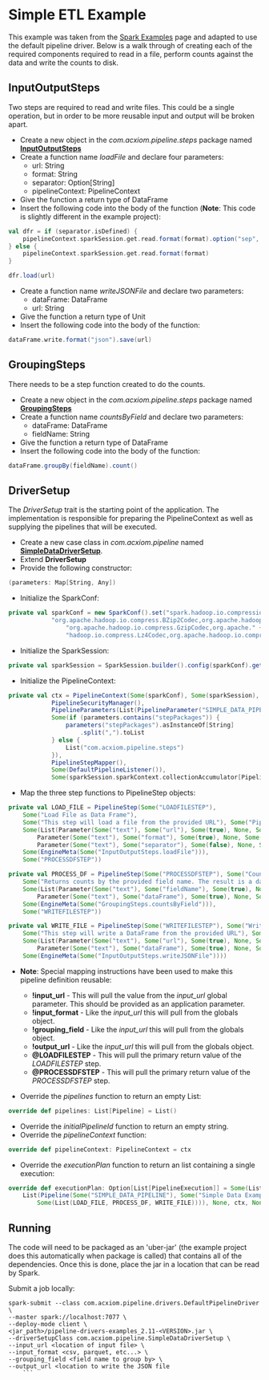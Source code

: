 # Simple ETL Example
This example was taken from the [Spark Examples](http://spark.apache.org/examples.html) page and adapted to use the 
default pipeline driver. Below is a walk through of creating each of the required components required to read in a file,
perform counts against the data and write the counts to disk.

## InputOutputSteps
Two steps are required to read and write files. This could be a single operation, but in order to be more reusable input
and output will be broken apart.

* Create a new object in the *com.acxiom.pipeline.steps* package named [**InputOutputSteps**](src/main/scala/com/acxiom/pipeline/steps/InputOutputSteps.scala)
* Create a function name *loadFile* and declare four parameters:
	* url: String
	* format: String
	* separator: Option[String]
	* pipelineContext: PipelineContext
* Give the function a return type of DataFrame
* Insert the following code into the body of the function (**Note**: This code is slightly different in the example project):

```scala
val dfr = if (separator.isDefined) {
	pipelineContext.sparkSession.get.read.format(format).option("sep", separator.get.toCharArray.head)
} else {
	pipelineContext.sparkSession.get.read.format(format)
}

dfr.load(url)
```
	
* Create a function name *writeJSONFile* and declare two parameters:
	* dataFrame: DataFrame
	* url: String
* Give the function a return type of Unit
* Insert the following code into the body of the function:

```scala
dataFrame.write.format("json").save(url)
```

## GroupingSteps
There needs to be a step function created to do the counts.

* Create a new object in the *com.acxiom.pipeline.steps* package named [**GroupingSteps**](src/main/scala/com/acxiom/pipeline/steps/GroupingSteps.scala)
* Create a function name *countsByField* and declare two parameters:
	* dataFrame: DataFrame
	* fieldName: String
* Give the function a return type of DataFrame
* Insert the following code into the body of the function:

```scala
dataFrame.groupBy(fieldName).count()
```

## DriverSetup
The *DriverSetup* trait is the starting point of the application. The implementation is responsible for preparing the
PipelineContext as well as supplying the pipelines that will be executed.

* Create a new case class in *com.acxiom.pipeline* named [**SimpleDataDriverSetup**](src/main/scala/com/acxiom/pipeline/SimpleDataDriverSetup.scala).
* Extend **DriverSetup**
* Provide the following constructor:

```scala
(parameters: Map[String, Any])
```
* Initialize the SparkConf:

```scala
private val sparkConf = new SparkConf().set("spark.hadoop.io.compression.codecs",
			"org.apache.hadoop.io.compress.BZip2Codec,org.apache.hadoop.io.compress.DeflateCodec," +
				"org.apache.hadoop.io.compress.GzipCodec,org.apache." +
				"hadoop.io.compress.Lz4Codec,org.apache.hadoop.io.compress.SnappyCodec")
```
* Initialize the SparkSession:

```scala
private val sparkSession = SparkSession.builder().config(sparkConf).getOrCreate()
```
* Initialize the PipelineContext:

```scala
private val ctx = PipelineContext(Some(sparkConf), Some(sparkSession), Some(parameters),
			PipelineSecurityManager(),
			PipelineParameters(List(PipelineParameter("SIMPLE_DATA_PIPELINE", Map[String, Any]()))),
			Some(if (parameters.contains("stepPackages")) {
				parameters("stepPackages").asInstanceOf[String]
					.split(",").toList
			} else {
				List("com.acxiom.pipeline.steps")
			}),
			PipelineStepMapper(),
			Some(DefaultPipelineListener()),
			Some(sparkSession.sparkContext.collectionAccumulator[PipelineStepMessage]("stepMessages")))
```
* Map the three step functions to PipelineStep objects:

```scala
private val LOAD_FILE = PipelineStep(Some("LOADFILESTEP"),
	Some("Load File as Data Frame"),
	Some("This step will load a file from the provided URL"), Some("Pipeline"),
	Some(List(Parameter(Some("text"), Some("url"), Some(true), None, Some("!input_url")),
		Parameter(Some("text"), Some("format"), Some(true), None, Some("!input_format")),
		Parameter(Some("text"), Some("separator"), Some(false), None, Some("!input_separator")))),
	Some(EngineMeta(Some("InputOutputSteps.loadFile"))),
	Some("PROCESSDFSTEP"))

private val PROCESS_DF = PipelineStep(Some("PROCESSDFSTEP"), Some("Counts By Field"),
	Some("Returns counts by the provided field name. The result is a data frame."), Some("Pipeline"),
	Some(List(Parameter(Some("text"), Some("fieldName"), Some(true), None, Some("!grouping_field")),
		Parameter(Some("text"), Some("dataFrame"), Some(true), None, Some("@LOADFILESTEP")))),
	Some(EngineMeta(Some("GroupingSteps.countsByField"))),
	Some("WRITEFILESTEP"))

private val WRITE_FILE = PipelineStep(Some("WRITEFILESTEP"), Some("Write Data Frame to a json file"),
	Some("This step will write a DataFrame from the provided URL"), Some("Pipeline"),
	Some(List(Parameter(Some("text"), Some("url"), Some(true), None, Some("!output_url")),
		Parameter(Some("text"), Some("dataFrame"), Some(true), None, Some("@PROCESSDFSTEP")))),
	Some(EngineMeta(Some("InputOutputSteps.writeJSONFile"))))
```

* **Note**: Special mapping instructions have been used to make this pipeline definition reusable:
	* **!input_url** - This will pull the value from the *input_url* global parameter. This should be provided as an 
application parameter.
	* **!input_format** - Like the *input_url* this will pull from the globals object.
	* **!grouping_field** - Like the *input_url* this will pull from the globals object.
	* **!output_url** - Like the *input_url* this will pull from the globals object.
	* **@LOADFILESTEP** - This will pull the primary return value of the *LOADFILESTEP* step.
	* **@PROCESSDFSTEP** - This will pull the primary return value of the *PROCESSDFSTEP* step.

* Override the *pipelines* function to return an empty List:

```scala
override def pipelines: List[Pipeline] = List()
```
* Override the *initialPipelineId* function to return an empty string.
* Override the *pipelineContext* function:

```scala
override def pipelineContext: PipelineContext = ctx
``` 
	
* Override the *executionPlan* function to return an list containing a single execution:

```scala
override def executionPlan: Option[List[PipelineExecution]] = Some(List(PipelineExecution("0",
	List(Pipeline(Some("SIMPLE_DATA_PIPELINE"), Some("Simple Data Example"),
		Some(List(LOAD_FILE, PROCESS_DF, WRITE_FILE)))), None, ctx, None)))
``` 

## Running
The code will need to be packaged as an 'uber-jar' (the example project does this automatically when package is called) 
that contains all of the dependencies. Once this is done, place the jar in a location that can be read by Spark.

Submit a job locally:

```
spark-submit --class com.acxiom.pipeline.drivers.DefaultPipelineDriver \
--master spark://localhost:7077 \
--deploy-mode client \
<jar_path>/pipeline-drivers-examples_2.11-<VERSION>.jar \
--driverSetupClass com.acxiom.pipeline.SimpleDataDriverSetup \
--input_url <location of input file> \
--input_format <csv, parquet, etc...> \
--grouping_field <field name to group by> \
--output_url <location to write the JSON file
	```
